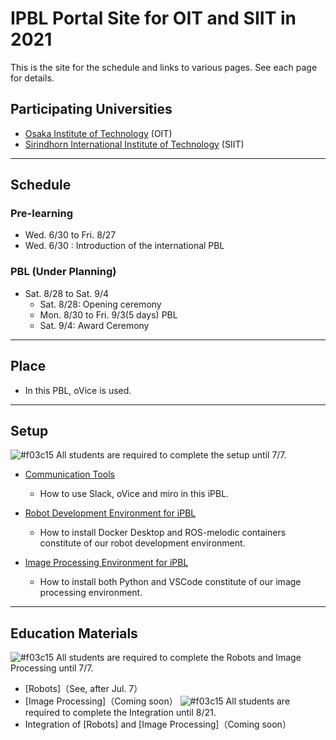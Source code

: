 #  IPBL Portal Site for OIT and SIIT in 2021

This is the site for the schedule and links to various pages. See each page for details.
<!-- SETUPが7/6まで，ロボと画像処理の事前課題が8/1まで，統合課題が8/20まで（メモ書きです消します）-->
## Participating Universities
- [Osaka Institute of Technology](http://www.oit.ac.jp/english/index.html) (OIT)
- [Sirindhorn International Institute of Technology](https://www.siit.tu.ac.th/) (SIIT)

---
## Schedule
### Pre-learning
* Wed. 6/30 to Fri. 8/27
* Wed. 6/30 : Introduction of the international PBL

### PBL (Under Planning)
* Sat. 8/28 to Sat. 9/4
  * Sat. 8/28: Opening ceremony
  * Mon. 8/30 to Fri. 9/3(5 days) PBL
  * Sat. 9/4: Award Ceremony
---
## Place

- In this PBL, oVice is used.
---
## Setup
![#f03c15](https://via.placeholder.com/15/f03c15/000000?text=+) 
All students are required to complete the setup until 7/7.

- [Communication Tools](https://github.com/oit-ipbl/portal/blob/main/setup/commtools.md)
  - How to use Slack, oVice and miro in this iPBL.
- [Robot Development Environment for iPBL](https://github.com/oit-ipbl/portal/blob/main/setup/dockerros.md)
  - How to install Docker Desktop and ROS-melodic containers constitute of our robot development environment.

- [Image Processing Environment for iPBL](https://github.com/oit-ipbl/portal/blob/main/setup/python%2Bvscode.md)
  - How to install both Python and VSCode constitute of our image processing environment.
---
## Education Materials
![#f03c15](https://via.placeholder.com/15/f03c15/000000?text=+) 
All students are required to complete the Robots and Image Processing  until 7/7.
- [Robots]（See, after Jul. 7）
- [Image Processing]（Coming soon）
![#f03c15](https://via.placeholder.com/15/f03c15/000000?text=+)
All students are required to complete the Integration until 8/21.
- Integration of [Robots] and [Image Processing]（Coming soon）
